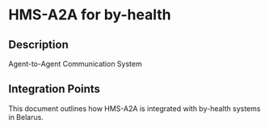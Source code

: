 # HMS-A2A for by-health

## Description

Agent-to-Agent Communication System

## Integration Points

This document outlines how HMS-A2A is integrated with by-health systems in Belarus.
